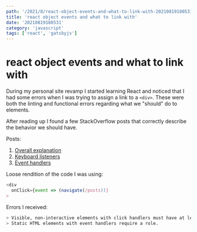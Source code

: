 ```yaml
---
path: '/2021/8/react-object-events-and-what-to-link-with-20210819180531'
title: 'react object events and what to link with'
date: '20210819180531'
category: 'javascript'
tags: ['react', 'gatsbyjs']
---
```


# react object events and what to link with
During my personal site revamp I started learning React and noticed that I had
some errors when I was trying to assign a link to a `<div>`. These were
both the linting and functional errors regarding what we "should" do to elements.

After reading up I found a few StackOverflow posts that correctly describe the
behavior we should have.

Posts:
1. [Overall explanation](https://stackoverflow.com/a/54612218/12387496)
1. [Keyboard listeners](https://stackoverflow.com/questions/48575674/how-to-add-a-keyboard-listener-to-my-onclick-handler)
1. [Event handlers](https://stackoverflow.com/questions/42225468/static-elements-interactions)

Loose rendition of the code I was using:

```javascript
<div
  onClick={event => (navigate(/posts))}
>
```


Errors I received:

```bash
> Visible, non-interactive elements with click handlers must have at least one keyboard listener.
> Static HTML elements with event handlers require a role.
```


